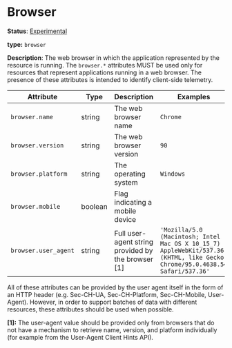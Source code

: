 # Browser

**Status**: [Experimental](../../document-status.md)

**type:** `browser`

**Description**: The web browser in which the application represented by the resource is running. The `browser.*` attributes MUST be used only for resources that represent applications running in a web browser. The presence of these attributes is intended to identify client-side telemetry.

<!-- semconv device -->
| Attribute  | Type | Description  | Examples  | Required |
|---|---|---|---|---|
| `browser.name` | string | The web browser name | `Chrome` | No |
| `browser.version` | string | The web browser version | `90` | No |
| `browser.platform` | string | The operating system | `Windows` | No |
| `browser.mobile` | boolean | Flag indicating a mobile device | | No |
| `browser.user_agent` | string | Full user-agent string provided by the browser [1] | `'Mozilla/5.0 (Macintosh; Intel Mac OS X 10_15_7) AppleWebKit/537.36 (KHTML, like Gecko) Chrome/95.0.4638.54 Safari/537.36'` | No |

All of these attributes can be provided by the user agent itself in the form of an HTTP header (e.g. Sec-CH-UA, Sec-CH-Platform, Sec-CH-Mobile, User-Agent). However, in order to support batches of data with different resources, these attributes should be used when possible.

**[1]:** The user-agent value should be provided only from browsers that do not have a mechanism to retrieve name, version, and platform individually (for example from the User-Agent Client Hints API).
<!-- endsemconv -->
